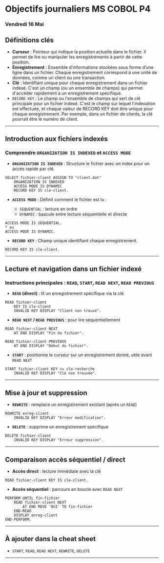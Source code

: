 # Objectifs journaliers MS COBOL P4

### Vendredi 16 Mai

## Définitions clés

* **Curseur** : Pointeur qui indique la position actuelle dans le fichier. Il permet de lire ou manipuler les enregistrements à partir de cette position.
* **Enregistrement** : Ensemble d’informations stockées sous forme d’une ligne dans un fichier. Chaque enregistrement correspond à une unité de données, comme un client ou une transaction.
* **Clé** : Identifiant unique pour chaque enregistrement dans un fichier indexé. C'est un champ (ou un ensemble de champs) qui permet d'accéder rapidement à un enregistrement spécifique.
* `RECORD KEY` : Le champ ou l'ensemble de champs qui sert de clé principale pour un fichier indexé. C'est le champ sur lequel l'indexation est effectuée, et chaque valeur de RECORD KEY doit être unique pour chaque enregistrement. Par exemple, dans un fichier de clients, la clé pourrait être le numéro de client.
---

## Introduction aux fichiers indexés

### Comprendre `ORGANIZATION IS INDEXED` et `ACCESS MODE`

* **`ORGANIZATION IS INDEXED`** : Structure le fichier avec un index pour un accès rapide par clé.

```cobol
SELECT fichier-client ASSIGN TO "client.dat"
    ORGANIZATION IS INDEXED
    ACCESS MODE IS DYNAMIC
    RECORD KEY IS cle-client.
```

* **`ACCESS MODE`** : Définit comment le fichier est lu :

  * `SEQUENTIAL` : lecture en ordre
  * `DYNAMIC` : bascule entre lecture séquentielle et directe

```cobol
ACCESS MODE IS SEQUENTIAL.  
* ou  
ACCESS MODE IS DYNAMIC.
```

* **`RECORD KEY`** : Champ unique identifiant chaque enregistrement.

```cobol
RECORD KEY IS cle-client.
```

---

## Lecture et navigation dans un fichier indexé

### Instructions principales : `READ`, `START`, `READ NEXT`, `READ PREVIOUS`

* **`READ` (direct)** : lit un enregistrement spécifique via la clé

```cobol
READ fichier-client 
    KEY IS cle-client 
    INVALID KEY DISPLAY "Client non trouvé".
```

* **`READ NEXT` / `READ PREVIOUS`** : pour lire séquentiellement

```cobol
READ fichier-client NEXT
    AT END DISPLAY "Fin du fichier".

READ fichier-client PREVIOUS
    AT END DISPLAY "Début du fichier".
```

* **`START`** : positionne le curseur sur un enregistrement donné, utile avant `READ NEXT`

```cobol
START fichier-client KEY >= cle-recherche
    INVALID KEY DISPLAY "Clé non trouvée".
```

---

## Mise à jour et suppression

* **`REWRITE`** : remplace un enregistrement existant (après un `READ`)

```cobol
REWRITE enreg-client
    INVALID KEY DISPLAY "Erreur modification".
```

* **`DELETE`** : supprime un enregistrement spécifique

```cobol
DELETE fichier-client
    INVALID KEY DISPLAY "Erreur suppression".
```

---

## Comparaison accès séquentiel / direct

* **Accès direct** : lecture immédiate avec la clé

```cobol
READ fichier-client KEY IS cle-client.
```

* **Accès séquentiel** : parcours en boucle avec `READ NEXT`

```cobol
PERFORM UNTIL fin-fichier
    READ fichier-client NEXT
        AT END MOVE 'OUI' TO fin-fichier
    END-READ
    DISPLAY enreg-client
END-PERFORM.
```

---

## À ajouter dans la cheat sheet

* `START`, `READ`, `READ NEXT`, `REWRITE`, `DELETE`

---
